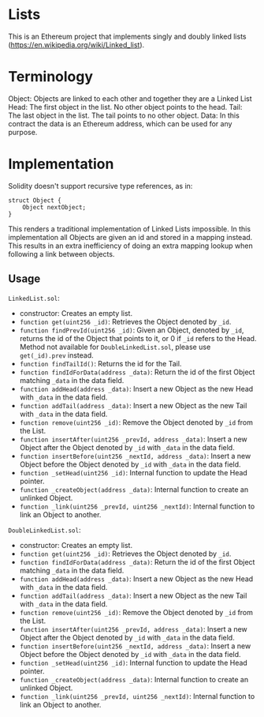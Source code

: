 # Lists

This is an Ethereum project that implements singly and doubly linked lists (https://en.wikipedia.org/wiki/Linked_list).

# Terminology
Object: Objects are linked to each other and together they are a Linked List
Head: The first object in the list. No other object points to the head.
Tail: The last object in the list. The tail points to no other object.
Data: In this contract the data is an Ethereum address, which can be used for any purpose.

# Implementation
Solidity doesn't support recursive type references, as in:
```
struct Object {
    Object nextObject;
}
```
This renders a traditional implementation of Linked Lists impossible. In this implementation all Objects are given an id and stored in a mapping instead. This results in an extra inefficiency of doing an extra mapping lookup when following a link between objects.

## Usage

`LinkedList.sol`:
* constructor: Creates an empty list.
* `function get(uint256 _id)`: Retrieves the Object denoted by `_id`.
* `function findPrevId(uint256 _id)`: Given an Object, denoted by `_id`, returns the id of the Object that points to it, or 0 if `_id` refers to the Head. Method not available for `DoubleLinkedList.sol`, please use `get(_id).prev` instead.
* `function findTailId()`: Returns the id for the Tail.
* `function findIdForData(address _data)`: Return the id of the first Object matching `_data` in the data field.
* `function addHead(address _data)`: Insert a new Object as the new Head with `_data` in the data field.
* `function addTail(address _data)`: Insert a new Object as the new Tail with `_data` in the data field.
* `function remove(uint256 _id)`: Remove the Object denoted by `_id` from the List.
* `function insertAfter(uint256 _prevId, address _data)`: Insert a new Object after the Object denoted by `_id` with `_data` in the data field.
* `function insertBefore(uint256 _nextId, address _data)`: Insert a new Object before the Object denoted by `_id` with `_data` in the data field.
* `function _setHead(uint256 _id)`: Internal function to update the Head pointer.
* `function _createObject(address _data)`: Internal function to create an unlinked Object.
* `function _link(uint256 _prevId, uint256 _nextId)`: Internal function to link an Object to another.

`DoubleLinkedList.sol`:
* constructor: Creates an empty list.
* `function get(uint256 _id)`: Retrieves the Object denoted by `_id`.
* `function findIdForData(address _data)`: Return the id of the first Object matching `_data` in the data field.
* `function addHead(address _data)`: Insert a new Object as the new Head with `_data` in the data field.
* `function addTail(address _data)`: Insert a new Object as the new Tail with `_data` in the data field.
* `function remove(uint256 _id)`: Remove the Object denoted by `_id` from the List.
* `function insertAfter(uint256 _prevId, address _data)`: Insert a new Object after the Object denoted by `_id` with `_data` in the data field.
* `function insertBefore(uint256 _nextId, address _data)`: Insert a new Object before the Object denoted by `_id` with `_data` in the data field.
* `function _setHead(uint256 _id)`: Internal function to update the Head pointer.
* `function _createObject(address _data)`: Internal function to create an unlinked Object.
* `function _link(uint256 _prevId, uint256 _nextId)`: Internal function to link an Object to another.